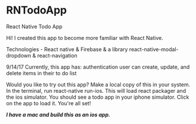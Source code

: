 # RNTodoApp
React Native Todo App

Hi! I created this app to become more familiar with React Native. 

Technologies - React native & Firebase & a library react-native-modal-dropdown & react-navigation

9/14/17
Currently, this app has:
  authentication 
  user can create, update, and delete items in their to do list
  
Would you like to try out this app?
  Make a local copy of this in your system.
  In the terminal, run react-native run-ios. This will load react packager and the ios simulator. You should see a todo app in 
    your iphone simulator. Click on the app to load it. You're all set!
    
***I have a mac and build this as an ios app.***

  

